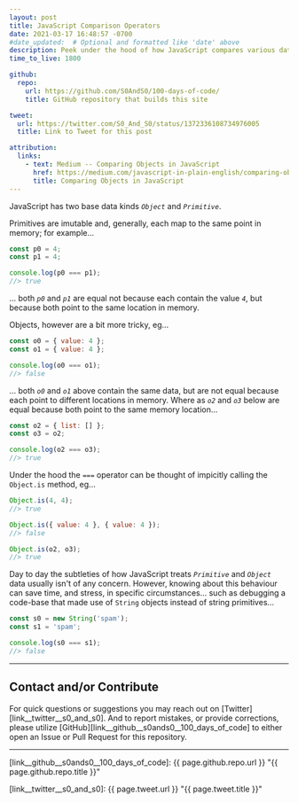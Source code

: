 ```yaml
---
layout: post
title: JavaScript Comparison Operators
date: 2021-03-17 16:48:57 -0700
#date_updated:  # Optional and formatted like 'date' above
description: Peek under the hood of how JavaScript compares various data types
time_to_live: 1800

github:
  repo:
    url: https://github.com/S0AndS0/100-days-of-code/
    title: GitHub repository that builds this site

tweet:
  url: https://twitter.com/S0_And_S0/status/1372336108734976005
  title: Link to Tweet for this post

attribution:
  links:
    - text: Medium -- Comparing Objects in JavaScript
      href: https://medium.com/javascript-in-plain-english/comparing-objects-in-javascript-ce2dc1f3de7f
      title: Comparing Objects in JavaScript
---
```




JavaScript has two base data kinds _`Object`_ and _`Primitive`_.


Primitives are imutable and, generally, each map to the same point in memory; for example...


```javascript
const p0 = 4;
const p1 = 4;

console.log(p0 === p1);
//> true
```


... both _`p0`_ and _`p1`_ are equal not because each contain the value _`4`_, but because both point to the same location in memory.


Objects, however are a bit more tricky, eg...


```javascript
const o0 = { value: 4 };
const o1 = { value: 4 };

console.log(o0 === o1);
//> false
```


... both _`o0`_ and _`o1`_ above contain the same data, but are not equal because each point to different locations in memory. Where as _`o2`_ and _`o3`_ below are equal because both point to the same memory location...


```javascript
const o2 = { list: [] };
const o3 = o2;

console.log(o2 === o3);
//> true
```


Under the hood the _`===`_ operator can be thought of impicitly calling the `Object.is` method, eg...


```javascript
Object.is(4, 4);
//> true

Object.is({ value: 4 }, { value: 4 });
//> false

Object.is(o2, o3);
//> true
```


Day to day the subtleties of how JavaScript treats _`Primitive`_ and _`Object`_ data usually isn't of any concern. However, knowing about this behaviour can save time, and stress, in specific circumstances... such as debugging a code-base that made use of `String` objects instead of string primitives...


```javascript
const s0 = new String('spam');
const s1 = 'spam';

console.log(s0 === s1);
//> false
```


______


## Contact and/or Contribute
[heading__contact_andor_contribute]: #contact-andor-contribute


For quick questions or suggestions you may reach out on [Twitter][link__twitter__s0_and_s0]. And to report mistakes, or provide corrections, please utilize [GitHub][link__github__s0ands0__100_days_of_code] to either open an Issue or Pull Request for this repository.


______



[link__github__s0ands0__100_days_of_code]: {{ page.github.repo.url }} "{{ page.github.repo.title }}"

[link__twitter__s0_and_s0]: {{ page.tweet.url }} "{{ page.tweet.title }}"


